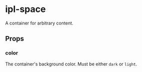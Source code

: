# ipl-space

A container for arbitrary content.

## Props

### color

The container's background color. Must be either `dark` or `light`.
